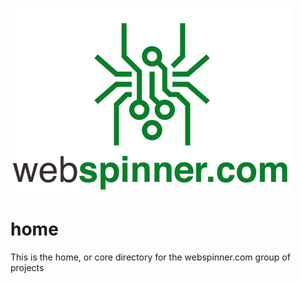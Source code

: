 ![webspinner.com](images/webspinner-logo-small.png)

# home
This is the home, or core directory for the webspinner.com group of projects
